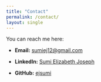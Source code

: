 ```yaml
---
title: "Contact"
permalink: /contact/
layout: single
---
```



You can reach me here:

- **Email:** [sumiej12@gmail.com](mailto:sumiej12@gmail.com)

- **LinkedIn:** [Sumi Elizabeth Joseph](https://www.linkedin.com/in/sumi-elizabeth-joseph/)

- **GitHub:** [ejsumi](https://github.com/ejsumi)



